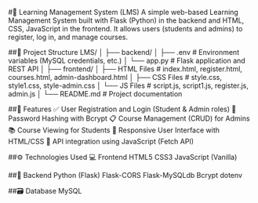 #🧠 Learning Management System (LMS)
A simple web-based Learning Management System built with Flask (Python) in the backend and HTML, CSS, JavaScript in the frontend. It allows users (students and admins) to register, log in, and manage courses.

##📁 Project Structure
LMS/
│
├── backend/
│   ├── .env                # Environment variables (MySQL credentials, etc.)
│   └── app.py              # Flask application and REST API
│
├── frontend/
│   ├── HTML Files          # index.html, register.html, courses.html, admin-dashboard.html
│   ├── CSS Files           # style.css, style1.css, style-admin.css
│   └── JS Files            # script.js, script1.js, register.js, admin.js
│
└── README.md               # Project documentation

##🚀 Features
✅ User Registration and Login (Student & Admin roles)
🔐 Password Hashing with Bcrypt
📋 Course Management (CRUD) for Admins
📚 Course Viewing for Students
🎨 Responsive User Interface with HTML/CSS
🔁 API integration using JavaScript (Fetch API)

##⚙️ Technologies Used
💻 Frontend
HTML5
CSS3
JavaScript (Vanilla)

##🐍 Backend
Python (Flask)
Flask-CORS
Flask-MySQLdb
Bcrypt
dotenv

##🗃️ Database
MySQL

